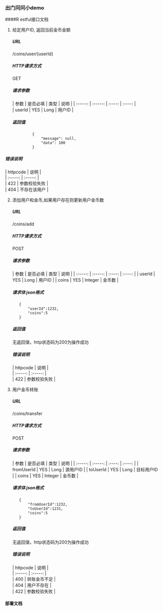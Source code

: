 ### 出门问问小demo

####R estful接口文档
1. 给定用户ID,​ ​返回当前金币金额
   ##### URL  
     ​/coins/user/{userId}  
    ##### HTTP请求方式
      GET   
     ##### 请求参数
  
      | 参数   | 是否必填  |  类型  |   说明  |
            | :-----:   | :-----:   | :----: |  :----: |            
        | userId        | YES      |   Long    |  用户ID  |

  
   ##### 返回值
   ```
            {
                "message": null,
                "data": 100
            }
   ```
  
  ##### 错误说明
  
   | httpcode  | 说明  |  
         | :-----:   | :-----:   |   
    | 422        | 参数校验失败      |   
    | 404        | 不存在该用户      | 


2. 添加用户和金币,如果用户存在则更新用户金币数
   ##### URL  
     ​/coins/add  
    ##### HTTP请求方式
      POST
     ##### 请求参数
  
      | 参数   | 是否必填  |  类型  |   说明  |
            | :-----:   | :-----:   | :----: |  :----: |
        | userId        | YES      |   Long    |  用户ID  |
        | coins         | YES      |   Integer |  金币数  |
        
     ##### 请求体 json格式
     ```
        {
            "userId":1232,
            "coins":5
        }
    ```
    
    ##### 返回值
    无返回值，http状态码为200为操作成功
    
    
   ##### 错误说明
      
   | httpcode  | 说明  |  
         | :-----:   | :-----:   |        
    | 422        | 参数校验失败      |   
    
3. 用户金币转账
   ##### URL  
     ​/coins/transfer   
    ##### HTTP请求方式   
      POST
     ##### 请求参数
  
      | 参数   | 是否必填  |  类型  |   说明  |
            | :-----:   | :-----:   | :----: |  :----: |
        | fromUserId        | YES      |   Long    |  源用户ID     |
        | toUserId          | YES      |   Long    |  目标用户ID   |
        | coins             | YES      |   Integer |  金币数       |
        
     ##### 请求体 json格式  
     ```
        {
            "fromUserId":1232,
            "toUserId":1231,
            "coins":5
        }
    ```
    
    ##### 返回值
    
    无返回值，http状态码为200为操作成功
    
    
   ##### 错误说明
      
   | httpcode  | 说明  |  
         | :-----:   | :-----:   |      
    | 400        | 转账金币不足      |   
    | 404        | 用户不存在        |   
    | 422        | 参数校验失败      |   





#### 部署文档

    